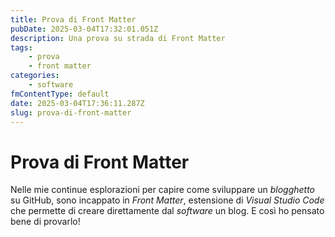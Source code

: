 ```yaml
---
title: Prova di Front Matter
pubDate: 2025-03-04T17:32:01.051Z
description: Una prova su strada di Front Matter
tags:
    - prova
    - front matter
categories:
    - software
fmContentType: default
date: 2025-03-04T17:36:11.287Z
slug: prova-di-front-matter
---
```

# Prova di Front Matter

Nelle mie continue esplorazioni per capire come sviluppare un *blogghetto* su GitHub, sono incappato in *Front Matter*, estensione di *Visual Studio Code* che permette di creare direttamente dal *software* un blog. E così ho pensato bene di provarlo!
